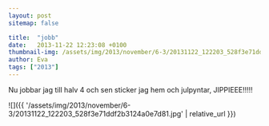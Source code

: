 ```yaml
---
layout: post
sitemap: false

title:  "jobb"
date:   2013-11-22 12:23:08 +0100
thumbnail-img: /assets/img/2013/november/6-3/20131122_122203_528f3e71ddf2b3124a0e7d81.jpg
author: Eva
tags: ["2013"]
---
```


Nu jobbar jag till halv 4 och sen sticker jag hem och julpyntar, JIPPIEEE!!!!!

![]({{ '/assets/img/2013/november/6-3/20131122_122203_528f3e71ddf2b3124a0e7d81.jpg'  | relative_url }})

